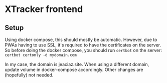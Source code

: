 # XTracker frontend

## Setup

Using docker compose, this should mostly be automatic. However, due to PWAs having to use SSL, it's required to have the certificates on the server. So before doing the docker compose, you should run `certbot` on the server:
`certbot certonly -d mydomain.com`

In my case, the domain is jeaciaz.site. When using a different domain, update volume in docker-compose accordingly. Other changes are (hopefully) not needed.
